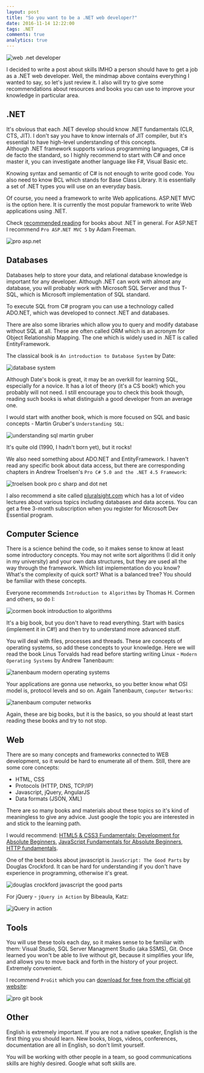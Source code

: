 ```yaml
---
layout: post
title: "So you want to be a .NET web developer?"
date: 2016-11-14 12:22:00
tags: .NET
comments: true
analytics: true
---
```


<img src='/public/images/dotNetDeveloper.png' alt="web .net developer"/>

I decided to write a post about skills IMHO a person should have to get a job as a .NET web developer.
Well, the mindmap above contains everything I wanted to say, so let's just review it. I also will try to
give some recommendations about resources and books you can use to improve your knowledge in particular area.

## .NET

It's obvious that each .NET develop should know .NET fundamentals (CLR, CTS, JIT). I don't say you have to know
internals of JIT compiler, but it's essential to have high-level understanding of this concepts.
<br>
Although .NET framework supports various programming languages, C# is de facto the standard, so I highly recommend to
start with C# and once master it, you can investigate another language like F#, Visual Basic etc.

Knowing syntax and semantic of C# is not enough to write good code. You also need to know BCL which stands for Base
Class Library. It is essentially a set of .NET types you will use on an everyday basis.

Of course, you need a framework to write Web applications. ASP.NET MVC is the option here. It is currently the most
popular framework to write Web applications using .NET.

Check [recommended reading](/recommendedreading) for books about .NET in general.
For ASP.NET I recommend `Pro ASP.NET MVC 5` by Adam Freeman.

<img src='/public/images/dotNetDeveloper/proAspNet.jpg' alt="pro asp.net"/>

## Databases

Databases help to store your data, and relational database knowledge is important for any developer.
Although .NET can work with almost any database, you will probably work with Microsoft SQL Server and thus T-SQL,
which is Microsoft implementation of SQL standard.

To execute SQL from C# program you can use a technology called ADO.NET, which was developed to connect .NET and databases.

There are also some libraries which allow you to query and modify database without SQL at all. These are often called
ORM which is an acronym for Object Relationship Mapping. The one which is widely used in .NET is called EntityFramework.

The classical book is `An introduction to Database System` by Date:

<img src='/public/images/dotNetDeveloper/dateBook.jpg' alt="database system"/>

Although Date's book is great, it may be an overkill for learning SQL, especially for a novice. It has a lot of theory (it's a CS book!) which
you probably will not need. I still encourage you to check this book though, reading such books is what distinguish a good developer from an average one.

I would start with another book, which is more focused on SQL and basic concepts - Martin Gruber's `Understanding SQL`:

<img src='/public/images/dotNetDeveloper/gruberBook.gif' alt="understanding sql martin gruber"/>

It's quite old (1990, I hadn't born yet), but it rocks!

We also need something about ADO.NET and EntityFramework. I haven't read any specific book about data access,
but there are corresponding chapters in Andrew Troelsen's `Pro C# 5.0 and the .NET 4.5 Framework`:

<img src='/public/images/dotNetDeveloper/troelsenBook.jpg' alt="troelsen book pro c sharp and dot net"/>

I also recommend a site called [pluralsight.com](https://pluralsight.com) which has a lot of video lectures about various topics including databases and data access.
You can get a free 3-month subscription when you register for Microsoft Dev Essential program.

## Computer Science

There is a science behind the code, so it makes sense to know at least some introductory concepts. You may not write
sort algorithms (I did it only in my university) and your own data structures, but they are used all the way through the framework.
Which list implementation do you know? What's the complexity of quick sort? What is a balanced tree? You should be familiar with these concepts.

Everyone recommends `Introduction to Algorithms` by Thomas H. Cormen and others, so do I:

<img src='/public/images/dotNetDeveloper/cormenBook.jpeg' alt="cormen book introduction to algorithms"/>

It's a big book, but you don't have to read everything. Start with basics (implement it in C#!) and then try to understand more advanced stuff.

You will deal with files, processes and threads. These are concepts of operating systems, so add these concepts to your knowledge.
Here we will read the book Linus Torvalds had read before starting writing Linux - `Modern Operating Systems` by Andrew Tanenbaum:

<img src='/public/images/dotNetDeveloper/tanenbaumOsBook.jpg' alt="tanenbaum modern operating systems"/>

Your applications are gonna use networks, so you better know what OSI model is, protocol levels and so on. Again Tanenbaum, `Computer Networks`:

<img src='/public/images/dotNetDeveloper/tanenbaumNetworkBook.jpg' alt="tanenbaum computer networks"/>

Again, these are big books, but it is the basics, so you should at least start reading these books and try to not stop.

## Web

There are so many concepts and frameworks connected to WEB development, so it would be hard to enumerate all of them.
Still, there are some core concepts:

- HTML, CSS
- Protocols (HTTP, DNS, TCP/IP)
- Javascript, jQuery, AngularJS
- Data formats (JSON, XML)

There are so many books and materials about these topics so it's kind of meaningless to give any advice.
Just google the topic you are interested in and stick to the learning path.

I would recommend: [HTML5 & CSS3 Fundamentals: Development for Absolute Beginners](https://mva.microsoft.com/en-US/training-courses/html5-css3-fundamentals-development-for-absolute-beginners-14207?l=Y4COscFfB_7500115888),
[JavaScript Fundamentals for Absolute Beginners](https://mva.microsoft.com/en-US/training-courses/javascript-fundamentals-for-absolute-beginners-14194?l=DmF3TY1eB_9500115888),
[HTTP fundamentals](https://www.pluralsight.com/courses/xhttp-fund).

One of the best books about javascript is `JavaScript: The Good Parts` by Douglas Crockford. It can be hard for understanding if you don't have experience in programming, otherwise it's great.

<img src='/public/images/dotNetDeveloper/crockfordBook.png' alt="douglas crockford javascript the good parts"/>

For jQuery - `jQuery in Action` by Bibeaula, Katz:

<img src='/public/images/dotNetDeveloper/jqueryBook.jpg' alt="jQuery in action"/>

## Tools

You will use these tools each day, so it makes sense to be familiar with them: Visual Studio, SQL Server Managment Studio (aka SSMS), Git.
Once learned you won't be able to live without git, because it simplifies your life, and allows you to move back and forth in the history of your project.
Extremely convenient.

I recommend `ProGit` which you can [download for free from the official git website](https://git-scm.com/book/ru/v2):

<img src='/public/images/dotNetDeveloper/proGit.png' alt="pro git book"/>

## Other

English is extremely important. If you are not a native speaker, English is the first thing you should learn. New books, blogs, videos, conferences, documentation are all in English,
so don't limit yourself.

You will be working with other people in a team, so good communications skills are highly desired. Google what soft skills are.
